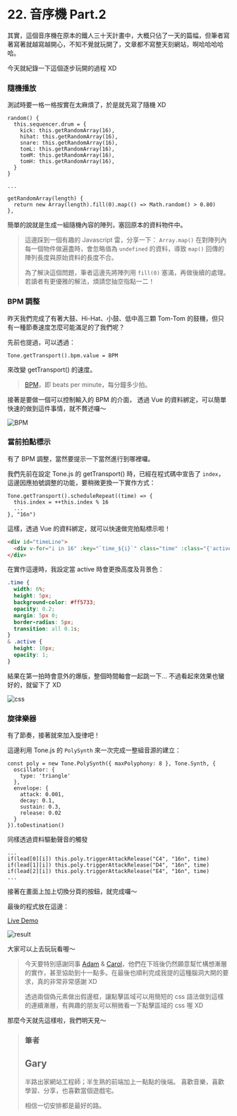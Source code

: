 # 22. 音序機 Part.2

其實，這個音序機在原本的鐵人三十天計畫中，大概只佔了一天的篇幅，但筆者寫著寫著就越寫越開心，不知不覺就玩開了，文章都不寫整天刻網站，啊哈哈哈哈哈。

今天就紀錄一下這個逐步玩開的過程 XD

### 隨機播放

測試時要一格一格按實在太麻煩了，於是就先寫了隨機 XD

```javascript=
random() {
  this.sequencer.drum = {
    kick: this.getRandomArray(16),
    hihat: this.getRandomArray(16),
    snare: this.getRandomArray(16),
    tomL: this.getRandomArray(16),
    tomM: this.getRandomArray(16),
    tomH: this.getRandomArray(16),
  }
}

...

getRandomArray(length) {
  return new Array(length).fill(0).map(() => Math.random() > 0.80)
},
```

簡單的說就是生成一組隨機內容的陣列，塞回原本的資料物件中。

> 這邊踩到一個有趣的 Javascript 雷，分享一下：
> `Array.map()` 在對陣列內每一個物件做遍盡時，會忽略值為 `undefined` 的資料，導致 `map()` 回傳的陣列長度與原始資料的長度不合。
>
> 為了解決這個問題，筆者這邊先將陣列用 `fill(0)` 塞滿，再做後續的處理。若讀者有更優雅的解法，煩請您抽空指點一二！

### BPM 調整

昨天我們完成了有著大鼓、Hi-Hat、小鼓、低中高三顆 Tom-Tom 的鼓機，但只有一種節奏速度怎麼可能滿足的了我們呢？

先前也提過，可以透過：

```javascript=
Tone.getTransport().bpm.value = BPM
```

來改變 getTransport() 的速度。

> [BPM](<https://zh.wikipedia.org/wiki/%E9%80%9F%E5%BA%A6_(%E9%9F%B3%E6%A8%82)#%E9%87%8F%E5%BA%A6%E9%9F%B3%E6%A8%82%E9%80%9F%E5%BA%A6>)，即 beats per minute，每分鐘多少拍。

接著是要做一個可以控制輸入的 BPM 的介面，
透過 Vue 的資料綁定，可以簡單快速的做到這件事情，就不贅述囉～

![BPM](https://i.imgur.com/NaMwTmh.png)

### 當前拍點標示

有了 BPM 調整，當然要提示一下當然進行到哪裡囉。

我們先前在設定 Tone.js 的 getTransport() 時，已經在程式碼中宣告了 `index`，這邊因應拍號調整的功能，要稍微更換一下實作方式：

```javascript=
Tone.getTransport().scheduleRepeat((time) => {
  this.index = ++this.index % 16
  ...
}, "16n")
```

這樣，透過 Vue 的資料綁定，就可以快速做完拍點標示啦！

```html
<div id="timeLine">
  <div v-for="i in 16" :key="`time_${i}`" class="time" :class="{'active': index === i-1 }" />
</div>
```

在實作這邊時，我設定當 active 時會更換高度及背景色：

```css
.time {
  width: 6%;
  height: 5px;
  background-color: #ff5733;
  opacity: 0.2;
  margin: 5px 0;
  border-radius: 5px;
  transition: all 0.1s;
}
& .active {
  height: 10px;
  opacity: 1;
}
```

結果在第一拍時會意外的爆版，整個時間軸會一起跳一下...
不過看起來效果也蠻好的，就留下了 XD

![css](https://i.imgur.com/Hwix494.gif)

### 旋律樂器

有了節奏，接著就來加入旋律吧！

這邊利用 Tone.js 的 `PolySynth` 來一次完成一整組音源的建立：

```javascript=
const poly = new Tone.PolySynth({ maxPolyphony: 8 }, Tone.Synth, {
  oscillator: {
    type: 'triangle'
  },
  envelope: {
    attack: 0.001,
    decay: 0.1,
    sustain: 0.3,
    release: 0.02
  }
}).toDestination()
```

同樣透過資料驅動聲音的觸發

```javascript=
...
if(lead[0][i]) this.poly.triggerAttackRelease("C4", "16n", time)
if(lead[1][i]) this.poly.triggerAttackRelease("D4", "16n", time)
if(lead[2][i]) this.poly.triggerAttackRelease("E4", "16n", time)
...
```

接著在畫面上加上切換分頁的按鈕，就完成囉～

最後的程式放在這邊：

[Live Demo](https://schaoss.github.io/web-audio/#/sequencer)

![result](https://i.imgur.com/mvDgJTa.gif)

大家可以上去玩玩看喔～

> 今天要特別感謝同事 [Adam](https://ithelp.ithome.com.tw/users/20111956/ironman/1784) & [Carol](https://ithelp.ithome.com.tw/users/20111500/ironman/1788)，他們在下班後仍然願意幫忙構想漸層的實作，甚至協助到十一點多。在最後也順利完成我提的這種腦洞大開的要求，真的非常非常感謝 XD
>
> 透過兩個偽元素做出假邊框，讓點擊區域可以用簡短的 css 語法做到這樣的連續漸層，有興趣的朋友可以稍微看一下點擊區域的 css 喔 XD

那麼今天就先這樣啦，我們明天見～

> ### 筆者
>
> ## Gary
>
> 半路出家網站工程師；半生熟的前端加上一點點的後端。
> 喜歡音樂，喜歡學習、分享，也喜歡當個遊戲宅。
>
> 相信一切安排都是最好的路。
